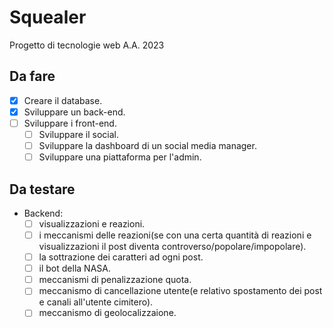# Squealer
Progetto di tecnologie web A.A. 2023

## Da fare
- [X] Creare il database.
- [X] Sviluppare un back-end.
- [ ] Sviluppare i front-end.
    - [ ] Sviluppare il social.
    - [ ] Sviluppare la dashboard di un social media manager.
    - [ ] Sviluppare una piattaforma per l'admin.
## Da testare
- Backend:
    - [ ] visualizzazioni e reazioni.
    - [ ] i meccanismi delle reazioni(se con una certa quantità di reazioni e visualizzazioni il post diventa controverso/popolare/impopolare).
    - [ ] la sottrazione dei caratteri ad ogni post.
    - [ ] il bot della NASA.
    - [ ] meccanismi di penalizzazione quota.
    - [ ] meccanismo di cancellazione utente(e relativo spostamento dei post e canali all'utente cimitero).
    - [ ] meccanismo di geolocalizzaione.
